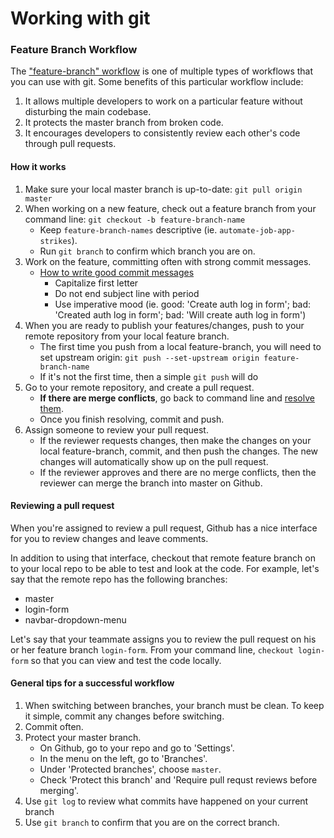# Working with git

### Feature Branch Workflow
The ["feature-branch" workflow][feature-branch] is one of multiple types of workflows that you can use with git. Some benefits of this particular workflow include:

1. It allows multiple developers to work on a particular feature without disturbing the main codebase.
2. It protects the master branch from broken code.
3. It encourages developers to consistently review each other's code through pull requests.

#### How it works
1. Make sure your local master branch is up-to-date: `git pull origin master`
2. When working on a new feature, check out a feature branch from your command line: `git checkout -b feature-branch-name`
    * Keep `feature-branch-names` descriptive (ie. `automate-job-app-strikes`).
    * Run `git branch` to confirm which branch you are on.
3. Work on the feature, committing often with strong commit messages.
    * [How to write good commit messages][good-commit-messages]
        * Capitalize first letter
        * Do not end subject line with period
        * Use imperative mood (ie. good: 'Create auth log in form'; bad: 'Created auth log in form'; bad: 'Will create auth log in form')
4. When you are ready to publish your features/changes, push to your remote repository from your local feature branch.
    * The first time you push from a local feature-branch, you will need to set upstream origin: `git push --set-upstream origin feature-branch-name`
    * If it's not the first time, then a simple `git push` will do
5. Go to your remote repository, and create a pull request.
    * **If there are merge conflicts**, go back to command line and [resolve them][resolving-merge-conflicts].
    * Once you finish resolving, commit and push.
6. Assign someone to review your pull request.
    * If the reviewer requests changes, then make the changes on your local feature-branch, commit, and then push the changes. The new changes will automatically show up on the pull request.
    * If the reviewer approves and there are no merge conflicts, then the reviewer can merge the branch into master on Github.

#### Reviewing a pull request
When you're assigned to review a pull request, Github has a nice interface for you to review changes and leave comments.

In addition to using that interface, checkout that remote feature branch on to your local repo to be able to test and look at the code. For example, let's say that the remote repo has the following branches:
* master
* login-form
* navbar-dropdown-menu

Let's say that your teammate assigns you to review the pull request on his or her feature branch `login-form`. From your command line, `checkout login-form` so that you can view and test the code locally.

#### General tips for a successful workflow
1. When switching between branches, your branch must be clean. To keep it simple, commit any changes before switching.
2. Commit often.
3. Protect your master branch.
    * On Github, go to your repo and go to 'Settings'.
    * In the menu on the left, go to 'Branches'.
    * Under 'Protected branches', choose `master`.
    * Check 'Protect this branch' and 'Require pull requst reviews before merging'.
4. Use `git log` to review what commits have happened on your current branch
5. Use `git branch` to confirm that you are on the correct branch.

[feature-branch]: https://www.atlassian.com/git/tutorials/comparing-workflows#feature-branch-workflow
[resolving-merge-conflicts]: https://help.github.com/articles/resolving-a-merge-conflict-using-the-command-line/
[good-commit-messages]: https://chris.beams.io/posts/git-commit/
